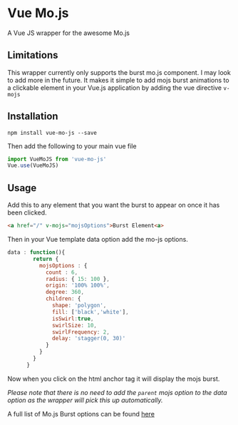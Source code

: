# Vue Mo.js
A Vue JS wrapper for the awesome Mo.js

## Limitations
This wrapper currently only supports the burst mo.js component. I may look to add more in the future. It makes it simple to add mojs burst animations to a clickable element in your Vue.js application by adding the vue directive `v-mojs`

## Installation 

`npm install vue-mo-js --save`

Then add the following to your main vue file 

```javascript
import VueMoJS from 'vue-mo-js'
Vue.use(VueMoJS)
```

## Usage

Add this to any element that you want the burst to appear on once it has been clicked.

```html
<a href="/" v-mojs="mojsOptions">Burst Element<a>
```

Then in your Vue template data option add the mo-js options.

```javascript
data : function(){
        return {
          mojsOptions : {
            count : 6,
            radius: { 15: 100 },
            origin: '100% 100%',
            degree: 360,
            children: {
              shape: 'polygon',
              fill: ['black','white'],
              isSwirl:true,
              swirlSize: 10,
              swirlFrequency: 2,
              delay: 'stagger(0, 30)'
            }
          }
        }
      }
```

Now when you click on the html anchor tag it will display the mojs burst. 

_Please note that there is no need to add the `parent` mojs option to the data option as the wrapper will pick this up automatically._

A full list of Mo.js Burst options can be found [here](https://github.com/legomushroom/mojs/blob/master/api/burst.md)



